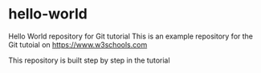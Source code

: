 # hello-world
Hello World repository for Git tutorial
This is an example repository for the Git tutoial on https://www.w3schools.com

This repository is built step by step in the tutorial